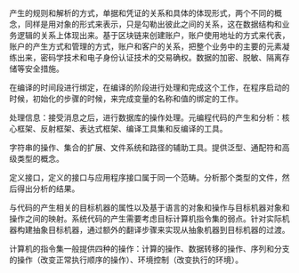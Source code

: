产生的规则和解析的方式，单据和凭证的关系和具体的体现形式，两个不同的概念，同样是用对象的形式来表示，只是勾勒出彼此之间的关系，这在数据结构和业务逻辑的关系上体现出来。基于区块链来创建账户，账户使用地址的方式来代表，账户的产生方式和管理的方式，账户和客户的关系，把整个业务中的主要的元素凝练出来，密码学技术和电子身份认证技术的交易确权。数据的加密、脱敏、隔离存储等安全措施。

在编译的时间段进行绑定，在编译的阶段进行处理和完成这个工作，在程序启动的时候，初始化的步骤的时候，来完成变量的名称和值的绑定的工作。

处理信息：接受消息之后，进行数据库的操作处理。元编程代码的产生和分析：核心框架、反射框架、表达式框架、编译工具集和反编译的工具。

字符串的操作、集合的扩展、文件系统和路径的辅助工具。提供泛型、通配符和高级类型的概念。

定义接口，定义的接口与应用程序接口属于同一个范畴。分析那个类型的文件，然后得出分析的结果。

与代码的产生相关的目标机器的属性以及基于语言的对象和操作与目标机器对象和操作之间的映射。系统代码的产生需要考虑目标计算机指令集的弱点。针对实际机器构建抽象目标机器，通过额外的翻译步骤来实现从抽象机器到目标机器的过渡。

计算机的指令集一般提供四种的操作：计算的操作、数据转移的操作、序列和分支的操作（改变正常执行顺序的操作）、环境控制（改变执行的环境）。

